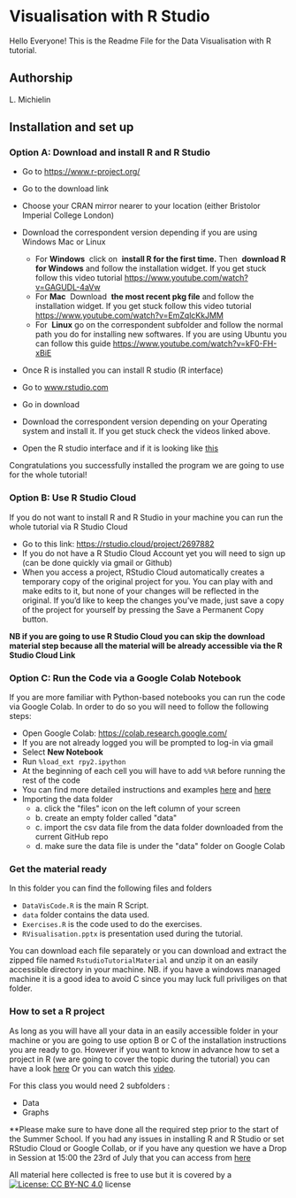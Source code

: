 # Visualisation with R Studio

Hello Everyone! This is the Readme File for the Data Visualisation with R tutorial.

## Authorship
L. Michielin 

## Installation and set up 

### Option A: Download and install R and R Studio

- Go to ​https://www.r-project.org/
- Go to the ​download​ link
- Choose your CRAN mirror nearer to your location (either ​Bristol​ or ​Imperial
College​ London)
- Download the correspondent version depending if you are using Windows Mac or
Linux
  - For​ **Windows** ​ click on ​ **install R for the first time.** ​Then ​ **download R for Windows** ​and follow the installation widget.​ ​If you get stuck follow this
video tutorial ​https://www.youtube.com/watch?v=GAGUDL-4aVw
  - For​ **Mac** ​ Download ​ **the most recent pkg file** ​and follow the installation widget. If you get stuck follow this video tutorial https://www.youtube.com/watch?v=EmZqlcKkJMM
  - For ​ **Linux** ​go on the correspondent subfolder and follow the normal path you do for installing new softwares. If you are using Ubuntu you can follow
this guide ​https://www.youtube.com/watch?v=kF0-FH-xBiE

- Once R is installed you can install R studio (R interface)
- Go to ​www.rstudio.com
- Go in ​download
- Download the correspondent version depending on your Operating system and
install it. If you get stuck check the videos linked above.
- Open the R studio interface and if it is looking like [this](http://wiki.awf.forst.uni-goettingen.de/wiki/images/f/f6/02-RStudio.jpg)

Congratulations you successfully installed the program we are going to use for the
whole tutorial!


### Option B: Use R Studio Cloud

If you do not want to install R and R Studio in your machine you can run the whole tutorial via R Studio Cloud
- Go to this link: https://rstudio.cloud/project/2697882
- If you do not have a R Studio Cloud Account yet you will need to sign up (can be done quickly via gmail or Github)
- When you access a project, RStudio Cloud automatically creates a temporary copy of the original project for you. You can play with and make edits to it, but none of your changes will be reflected in the original. 
If you’d like to keep the changes you’ve made, just save a copy of the project for yourself by pressing the Save a Permanent Copy button.

**NB if you are going to use R Studio Cloud you can skip the download material step because all the material will be already accessible via the R Studio Cloud Link**


### Option C: Run the Code via a Google Colab Notebook

If you are more familiar with Python-based notebooks you can run the code via Google Colab. 
In order to do so you will need to follow the following steps:

- Open Google Colab: https://colab.research.google.com/
- If you are not already logged you will be prompted to log-in via gmail
- Select **New Notebook**
- Run ```%load_ext rpy2.ipython``` 
- At the beginning of each cell you will have to add ```%%R``` before running the rest of the code
- You can find more detailed instructions and examples [here](https://www.youtube.com/watch?v=Py58PFPGP7o) and [here](https://sites.google.com/view/vinegarhill-datalabs/data-transformation-and-visualization/tidyverse-r)
- Importing the data folder 
    - a. click the "files" icon on the left column of your screen 
    - b. create an empty folder called "data" 
    - c. import the csv data file from the data folder downloaded from the current GitHub repo
    - d. make sure the data file is under the "data" folder on Google Colab
 


### Get the material ready 
In this folder you can find the following files and folders
- `DataVisCode.R` is the main R Script. 
- `data` folder contains the data used. 
- `Exercises.R` is the code used to do the exercises.
- `RVisualisation.pptx` is presentation used during the tutorial.

You can download each file separately or you can download and extract the zipped file named `RstudioTutorialMaterial` and unzip it on an easily accessible directory in your machine.
NB. if you have a windows managed machine it is a good idea to avoid C since you may luck full priviliges on that folder.

### How to set a R project  
As long as you will have all your data in an easily accessible folder in your machine or you are going to use option B or C of the installation instructions you are ready to go.
However if you want to know in advance how to set a project in R (we are going to cover the topic during the tutorial) you can have a look [here](https://support.rstudio.com/hc/en-us/articles/200526207-Using-Projects)
Or you can watch this [video](https://www.youtube.com/watch?v=pyJMWlDptYw).

For this class you would need 2 subfolders : 
- Data 
- Graphs  

**Please make sure to have done all the required step prior to the start of the Summer School. If you had any issues in installing R and R Studio or set RStudio Cloud or Google Collab, or if you have any question we have a Drop in Session at 15:00 the 23rd of July that you can access from [here]( https://turing-uk.zoom.us/j/94458637842?pwd=UE5CL3lnQ3Y5d05xR3U1T29ldTNOUT09)


All material here collected is free to use but it is covered by a [![License: CC BY-NC 4.0](https://licensebuttons.net/l/by-nc/4.0/80x15.png)](https://creativecommons.org/licenses/by-nc/4.0/) license
